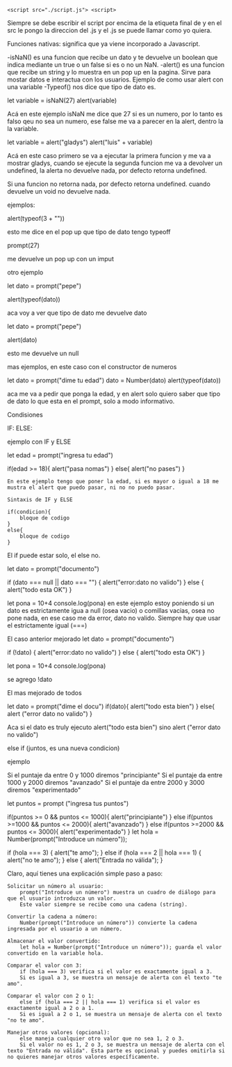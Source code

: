 <!DOCTYPE html>
<html lang="en">
<head>
    <meta charset="UTF-8">
    <meta name="viewport" content="width=device-width, initial-scale=1.0">
    <title>Document</title>
</head>
<body>
    
    
    <script src="./script.js"> <script>
</body>
</html>

Siempre se debe escribir el script por encima de la etiqueta final de <body> y en el src le pongo la direccion del .js y el .js se puede llamar como yo quiera.

Funciones nativas: significa que ya viene incorporado a Javascript.

-isNaN()  es una funcion que recibe un dato y te devuelve un boolean que indica mediante un true o un false si es o no un NaN.
-alert()  es una funcion que recibe un string y lo muestra en un pop up en la pagina. Sirve para mostar datos e interactua con los usuarios.
 Ejemplo de como usar alert con una variable
-Typeof() nos dice que tipo de dato es.

 let variable = isNaN(27)
 alert(variable)

 Acá en este ejemplo isNaN me dice que 27 si es un numero, por lo tanto es falso qeu no sea un numero, ese false me va a parecer en la alert, dentro la la variable. 

  let variable = alert("gladys")
 alert("luis" + variable)

 Acá en este caso primero se va a ejecutar la primera funcion y me va a mostrar gladys, cuando se ejecute la segunda funcion me va a devolver un undefined, la alerta no devuelve nada, por defecto retorna undefined.

 Si una funcion no retorna nada, por defecto retorna undefined.
 cuando devuelve un void no devuelve nada.

 ejemplos:

 alert(typeof(3 + ""))

 esto me dice en el pop up que tipo de dato tengo typeoff

 prompt(27)

 me devuelve un pop up con un imput

otro ejemplo

  let dato = prompt("pepe")

alert(typeof(dato))

aca voy a ver que tipo de dato me devuelve dato

let dato = prompt("pepe")

alert(dato)

esto me devuelve un null

mas ejemplos, en este caso con el constructor de numeros

let dato = prompt("dime tu edad")
dato = Number(dato)
alert(typeof(dato))

aca me va a pedir que ponga la edad, y en alert solo quiero saber que tipo de dato lo que esta en el prompt, solo a modo informativo.

Condisiones

IF: 
ELSE:

ejemplo con IF y ELSE

let edad = prompt("ingresa tu edad")

if(edad >= 18){
    alert("pasa nomas")
} 
else{
    alert("no pases")
}

    En este ejemplo tengo que poner la edad, si es mayor o igual a 18 me mustra el alert que puedo pasar, ni no no puedo pasar.

    Sintaxis de IF y ELSE

    if(condicion){
        bloque de codigo
    }
    else{
        bloque de codigo
    }

El if puede estar solo, el else no.

let dato = prompt("documento")

if (dato === null || dato === "") {
    alert("error:dato no valido")
}
else {
    alert("todo esta OK")
}

let pona = 10+4
console.log(pona)
en este ejemplo estoy poniendo si un dato es estrictamente igua a null (osea vacio) o comillas vacias, osea no pone nada, en ese caso me da error, dato no valido.
Siempre hay que usar el estrictamente igual (===)

El caso anterior mejorado
let dato = prompt("documento")

if (!dato) {
    alert("error:dato no valido")
}
else {
    alert("todo esta OK")
}

let pona = 10+4
console.log(pona)

se agrego !dato

El mas mejorado de todos

let dato = prompt("dime el docu")
if(dato){
    alert("todo esta bien")
}
else{
    alert ("error dato no valido")
}

Aca si el dato es truly ejecuto alert("todo esta bien") sino alert ("error dato no valido")


else if (juntos, es una nueva condicion)

ejemplo

Si el puntaje da entre 0 y 1000 diremos "principiante"
Si el puntaje da entre 1000 y 2000 diremos "avanzado"
Si el puntaje da entre 2000 y 3000 diremos "experimentado"

let puntos = prompt ("ingresa tus puntos")

if(puntos >= 0 && puntos <= 1000){
    alert("principiante")
}
else if(puntos >=1000 && puntos <= 2000){
    alert("avanzado")
}
else if(puntos >=2000 && puntos <= 3000){
    alert("experimentado")
}
let hola = Number(prompt("Introduce un número"));

if (hola === 3) {
    alert("te amo");
} else if (hola === 2 || hola === 1) {
    alert("no te amo");
} else {
    alert("Entrada no válida");
}


Claro, aquí tienes una explicación simple paso a paso:

    Solicitar un número al usuario:
        prompt("Introduce un número") muestra un cuadro de diálogo para que el usuario introduzca un valor.
        Este valor siempre se recibe como una cadena (string).

    Convertir la cadena a número:
        Number(prompt("Introduce un número")) convierte la cadena ingresada por el usuario a un número.

    Almacenar el valor convertido:
        let hola = Number(prompt("Introduce un número")); guarda el valor convertido en la variable hola.

    Comparar el valor con 3:
        if (hola === 3) verifica si el valor es exactamente igual a 3.
        Si es igual a 3, se muestra un mensaje de alerta con el texto "te amo".

    Comparar el valor con 2 o 1:
        else if (hola === 2 || hola === 1) verifica si el valor es exactamente igual a 2 o a 1.
        Si es igual a 2 o 1, se muestra un mensaje de alerta con el texto "no te amo".

    Manejar otros valores (opcional):
        else maneja cualquier otro valor que no sea 1, 2 o 3.
        Si el valor no es 1, 2 o 3, se muestra un mensaje de alerta con el texto "Entrada no válida". Esta parte es opcional y puedes omitirla si no quieres manejar otros valores específicamente.





  


